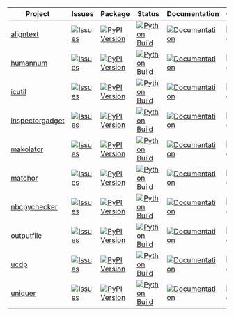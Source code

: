 <!--

# Run './test.sh' to update this file!

MAKO TEMPLATE BEGIN

<%def name="overview()">\
<%
names = [
    'aligntext',
    'icutil',
    'inspectorgadget',
    'makolator',
    'nbcpychecker',
    'ucdp',
    'humannum',
    'matchor',
    'outputfile',
    'uniquer',
]
%>\
|Project|Issues|Package|Status|Documentation|Coverage|
|---|---|---|---|---|---|
% for name in sorted(names):
| [${name}](https://github.com/nbiotcloud/${name}) | [![Issues](https://img.shields.io/github/issues/nbiotcloud/${name})](https://github.com/nbiotcloud/${name}/issues) | [![PyPI Version](https://badge.fury.io/py/${name}.svg)](https://badge.fury.io/py/${name}) | [![Python Build](https://github.com/nbiotcloud/${name}/actions/workflows/main.yml/badge.svg)](https://github.com/nbiotcloud/${name}/actions/workflows/main.yml) | [![Documentation](https://readthedocs.org/projects/${name}/badge/?version=latest)](https://${name}.readthedocs.io/en/latest/?badge=latest) | [![Coverage Status](https://coveralls.io/repos/github/nbiotcloud/${name}/badge.svg?branch=main)](https://coveralls.io/github/nbiotcloud/${name}?branch=main) |
% endfor
</%def>

MAKO TEMPLATE END -->


<!-- GENERATE INPLACE BEGIN overview()> -->
|Project|Issues|Package|Status|Documentation|Coverage|
|---|---|---|---|---|---|
| [aligntext](https://github.com/nbiotcloud/aligntext) | [![Issues](https://img.shields.io/github/issues/nbiotcloud/aligntext)](https://github.com/nbiotcloud/aligntext/issues) | [![PyPI Version](https://badge.fury.io/py/aligntext.svg)](https://badge.fury.io/py/aligntext) | [![Python Build](https://github.com/nbiotcloud/aligntext/actions/workflows/main.yml/badge.svg)](https://github.com/nbiotcloud/aligntext/actions/workflows/main.yml) | [![Documentation](https://readthedocs.org/projects/aligntext/badge/?version=latest)](https://aligntext.readthedocs.io/en/latest/?badge=latest) | [![Coverage Status](https://coveralls.io/repos/github/nbiotcloud/aligntext/badge.svg?branch=main)](https://coveralls.io/github/nbiotcloud/aligntext?branch=main) |
| [humannum](https://github.com/nbiotcloud/humannum) | [![Issues](https://img.shields.io/github/issues/nbiotcloud/humannum)](https://github.com/nbiotcloud/humannum/issues) | [![PyPI Version](https://badge.fury.io/py/humannum.svg)](https://badge.fury.io/py/humannum) | [![Python Build](https://github.com/nbiotcloud/humannum/actions/workflows/main.yml/badge.svg)](https://github.com/nbiotcloud/humannum/actions/workflows/main.yml) | [![Documentation](https://readthedocs.org/projects/humannum/badge/?version=latest)](https://humannum.readthedocs.io/en/latest/?badge=latest) | [![Coverage Status](https://coveralls.io/repos/github/nbiotcloud/humannum/badge.svg?branch=main)](https://coveralls.io/github/nbiotcloud/humannum?branch=main) |
| [icutil](https://github.com/nbiotcloud/icutil) | [![Issues](https://img.shields.io/github/issues/nbiotcloud/icutil)](https://github.com/nbiotcloud/icutil/issues) | [![PyPI Version](https://badge.fury.io/py/icutil.svg)](https://badge.fury.io/py/icutil) | [![Python Build](https://github.com/nbiotcloud/icutil/actions/workflows/main.yml/badge.svg)](https://github.com/nbiotcloud/icutil/actions/workflows/main.yml) | [![Documentation](https://readthedocs.org/projects/icutil/badge/?version=latest)](https://icutil.readthedocs.io/en/latest/?badge=latest) | [![Coverage Status](https://coveralls.io/repos/github/nbiotcloud/icutil/badge.svg?branch=main)](https://coveralls.io/github/nbiotcloud/icutil?branch=main) |
| [inspectorgadget](https://github.com/nbiotcloud/inspectorgadget) | [![Issues](https://img.shields.io/github/issues/nbiotcloud/inspectorgadget)](https://github.com/nbiotcloud/inspectorgadget/issues) | [![PyPI Version](https://badge.fury.io/py/inspectorgadget.svg)](https://badge.fury.io/py/inspectorgadget) | [![Python Build](https://github.com/nbiotcloud/inspectorgadget/actions/workflows/main.yml/badge.svg)](https://github.com/nbiotcloud/inspectorgadget/actions/workflows/main.yml) | [![Documentation](https://readthedocs.org/projects/inspectorgadget/badge/?version=latest)](https://inspectorgadget.readthedocs.io/en/latest/?badge=latest) | [![Coverage Status](https://coveralls.io/repos/github/nbiotcloud/inspectorgadget/badge.svg?branch=main)](https://coveralls.io/github/nbiotcloud/inspectorgadget?branch=main) |
| [makolator](https://github.com/nbiotcloud/makolator) | [![Issues](https://img.shields.io/github/issues/nbiotcloud/makolator)](https://github.com/nbiotcloud/makolator/issues) | [![PyPI Version](https://badge.fury.io/py/makolator.svg)](https://badge.fury.io/py/makolator) | [![Python Build](https://github.com/nbiotcloud/makolator/actions/workflows/main.yml/badge.svg)](https://github.com/nbiotcloud/makolator/actions/workflows/main.yml) | [![Documentation](https://readthedocs.org/projects/makolator/badge/?version=latest)](https://makolator.readthedocs.io/en/latest/?badge=latest) | [![Coverage Status](https://coveralls.io/repos/github/nbiotcloud/makolator/badge.svg?branch=main)](https://coveralls.io/github/nbiotcloud/makolator?branch=main) |
| [matchor](https://github.com/nbiotcloud/matchor) | [![Issues](https://img.shields.io/github/issues/nbiotcloud/matchor)](https://github.com/nbiotcloud/matchor/issues) | [![PyPI Version](https://badge.fury.io/py/matchor.svg)](https://badge.fury.io/py/matchor) | [![Python Build](https://github.com/nbiotcloud/matchor/actions/workflows/main.yml/badge.svg)](https://github.com/nbiotcloud/matchor/actions/workflows/main.yml) | [![Documentation](https://readthedocs.org/projects/matchor/badge/?version=latest)](https://matchor.readthedocs.io/en/latest/?badge=latest) | [![Coverage Status](https://coveralls.io/repos/github/nbiotcloud/matchor/badge.svg?branch=main)](https://coveralls.io/github/nbiotcloud/matchor?branch=main) |
| [nbcpychecker](https://github.com/nbiotcloud/nbcpychecker) | [![Issues](https://img.shields.io/github/issues/nbiotcloud/nbcpychecker)](https://github.com/nbiotcloud/nbcpychecker/issues) | [![PyPI Version](https://badge.fury.io/py/nbcpychecker.svg)](https://badge.fury.io/py/nbcpychecker) | [![Python Build](https://github.com/nbiotcloud/nbcpychecker/actions/workflows/main.yml/badge.svg)](https://github.com/nbiotcloud/nbcpychecker/actions/workflows/main.yml) | [![Documentation](https://readthedocs.org/projects/nbcpychecker/badge/?version=latest)](https://nbcpychecker.readthedocs.io/en/latest/?badge=latest) | [![Coverage Status](https://coveralls.io/repos/github/nbiotcloud/nbcpychecker/badge.svg?branch=main)](https://coveralls.io/github/nbiotcloud/nbcpychecker?branch=main) |
| [outputfile](https://github.com/nbiotcloud/outputfile) | [![Issues](https://img.shields.io/github/issues/nbiotcloud/outputfile)](https://github.com/nbiotcloud/outputfile/issues) | [![PyPI Version](https://badge.fury.io/py/outputfile.svg)](https://badge.fury.io/py/outputfile) | [![Python Build](https://github.com/nbiotcloud/outputfile/actions/workflows/main.yml/badge.svg)](https://github.com/nbiotcloud/outputfile/actions/workflows/main.yml) | [![Documentation](https://readthedocs.org/projects/outputfile/badge/?version=latest)](https://outputfile.readthedocs.io/en/latest/?badge=latest) | [![Coverage Status](https://coveralls.io/repos/github/nbiotcloud/outputfile/badge.svg?branch=main)](https://coveralls.io/github/nbiotcloud/outputfile?branch=main) |
| [ucdp](https://github.com/nbiotcloud/ucdp) | [![Issues](https://img.shields.io/github/issues/nbiotcloud/ucdp)](https://github.com/nbiotcloud/ucdp/issues) | [![PyPI Version](https://badge.fury.io/py/ucdp.svg)](https://badge.fury.io/py/ucdp) | [![Python Build](https://github.com/nbiotcloud/ucdp/actions/workflows/main.yml/badge.svg)](https://github.com/nbiotcloud/ucdp/actions/workflows/main.yml) | [![Documentation](https://readthedocs.org/projects/ucdp/badge/?version=latest)](https://ucdp.readthedocs.io/en/latest/?badge=latest) | [![Coverage Status](https://coveralls.io/repos/github/nbiotcloud/ucdp/badge.svg?branch=main)](https://coveralls.io/github/nbiotcloud/ucdp?branch=main) |
| [uniquer](https://github.com/nbiotcloud/uniquer) | [![Issues](https://img.shields.io/github/issues/nbiotcloud/uniquer)](https://github.com/nbiotcloud/uniquer/issues) | [![PyPI Version](https://badge.fury.io/py/uniquer.svg)](https://badge.fury.io/py/uniquer) | [![Python Build](https://github.com/nbiotcloud/uniquer/actions/workflows/main.yml/badge.svg)](https://github.com/nbiotcloud/uniquer/actions/workflows/main.yml) | [![Documentation](https://readthedocs.org/projects/uniquer/badge/?version=latest)](https://uniquer.readthedocs.io/en/latest/?badge=latest) | [![Coverage Status](https://coveralls.io/repos/github/nbiotcloud/uniquer/badge.svg?branch=main)](https://coveralls.io/github/nbiotcloud/uniquer?branch=main) |
<!-- GENERATE INPLACE END overview()> -->
